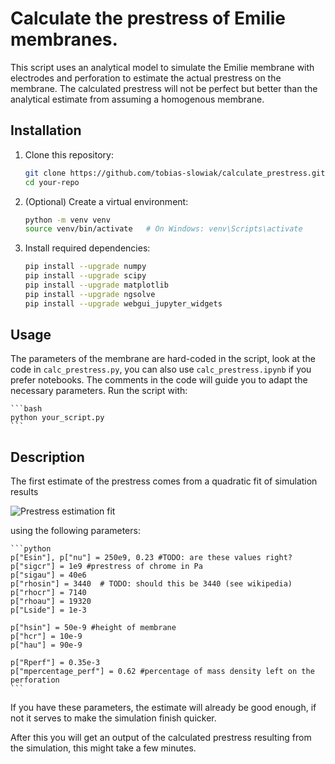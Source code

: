 # Calculate the prestress of Emilie membranes.

This script uses an analytical model to simulate the Emilie membrane with electrodes and perforation to estimate the actual prestress on the membrane.
The calculated prestress will not be perfect but better than the analytical estimate from assuming a homogenous membrane. 


## Installation

1. Clone this repository:
    ```bash
    git clone https://github.com/tobias-slowiak/calculate_prestress.git
    cd your-repo
    ```

2. (Optional) Create a virtual environment:
    ```bash
    python -m venv venv
    source venv/bin/activate   # On Windows: venv\Scripts\activate
    ```

3. Install required dependencies:
    ```bash
    pip install --upgrade numpy
    pip install --upgrade scipy
    pip install --upgrade matplotlib
    pip install --upgrade ngsolve
    pip install --upgrade webgui_jupyter_widgets
    ```

## Usage

The parameters of the membrane are hard-coded in the script, look at the code in `calc_prestress.py`, you can also use `calc_prestress.ipynb` if you prefer notebooks. The comments in the code will guide you to adapt the necessary parameters. Run the script with:

    ```bash
    python your_script.py
    ```

## Description

The first estimate of the prestress comes from a quadratic fit of simulation results

![Prestress estimation fit](figures/prestress_estimator.png)

using the following parameters:

    ```python
    p["Esin"], p["nu"] = 250e9, 0.23 #TODO: are these values right?
    p["sigcr"] = 1e9 #prestress of chrome in Pa
    p["sigau"] = 40e6
    p["rhosin"] = 3440  # TODO: should this be 3440 (see wikipedia)
    p["rhocr"] = 7140
    p["rhoau"] = 19320
    p["Lside"] = 1e-3

    p["hsin"] = 50e-9 #height of membrane
    p["hcr"] = 10e-9
    p["hau"] = 90e-9

    p["Rperf"] = 0.35e-3
    p["mpercentage_perf"] = 0.62 #percentage of mass density left on the perforation
    ```

If you have these parameters, the estimate will already be good enough, if not it serves to make the simulation finish quicker.

After this you will get an output of the calculated prestress resulting from the simulation, this might take a few minutes.
